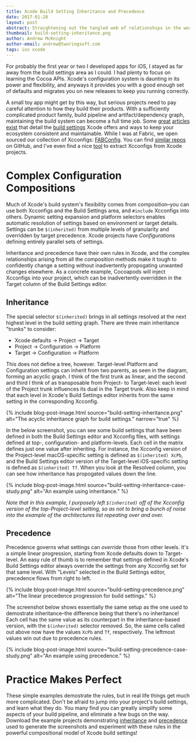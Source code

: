 ```yaml
---
title: Xcode Build Setting Inheritance and Precedence
date: 2017-01-28
layout: post
abstract: Straightening out the tangled web of relationships in the world of Xcode build configuration.
thumbnail: build-setting-inheritance.png
author: Andrew McKnight
author-email: andrew@tworingsoft.com
tags: ios xcode
---
```


For probably the first year or two I developed apps for iOS, I stayed as far away from the build settings area as I could. I had plenty to focus on learning the Cocoa APIs. Xcode's configuration system is daunting in its power and flexibility, and anyways it provides you with a good enough set of defaults and migrates you on new releases to keep you running correctly.

A small toy app might get by this way, but serious projects need to pay careful attention to how they build their products. With a sufficiently complicated product family, build pipeline and artifact/dependency graph, maintaining the build system can become a full time job. Some [great](http://szulctomasz.com/2015/11/14/xcode-xcconfig-files-for-maintaining-targets-configurations.html) [articles](https://pewpewthespells.com/blog/xcconfig_guide.html) [exist](http://www.jontolof.com/cocoa/using-xcconfig-files-for-you-xcode-project/) that detail the [build settings](https://pewpewthespells.com/blog/buildsettings.html) Xcode offers and ways to keep your ecosystem consistent and maintainable. While I was at Fabric, we open sourced our collection of Xcconfigs: [FABConfig](https://github.com/twitter-fabric/FABConfig). You can find [similar repos](https://github.com/jspahrsummers/xcconfigs) on GitHub, and I've even find a nice [tool](https://jamesdempsey.net/2015/01/31/generating-xcode-build-configuration-files-with-buildsettingextractor-xcodeproj-to-xcconfig/) to extract Xcconfigs from Xcode projects.

# Complex Configuration Compositions

Much of Xcode's build system's flexibility comes from composition–you can use both Xcconfigs and the Build Settings area, and `#include` Xcconfigs into others. Dynamic setting expansion and platform selectors enables automatic resolution of settings based on environment or target details. Settings can be `$(inherited)` from multiple levels of granularity and overridden by target precedence. Xcode projects have _Configurations_ defining entirely parallel sets of settings. 

Inheritance and precedence have their own rules in Xcode, and the complex relationships arising from all the composition methods make it tough to confidently change a setting without inadvertently propogating unwanted changes elsewhere. As a concrete example, Cocoapods will inject Xcconfigs into your project, which can be inadvertently overridden in the Target column of the Build Settings editor. 

## Inheritance

The special selector `$(inherited)` brings in all settings resolved at the next highest level in the build setting graph. There are three main inheritance "trunks" to consider:

- Xcode defaults -> Project -> Target
- Project -> Configuration -> Platform
- Target -> Configuration -> Platform

This does not define a tree, however. Target-level Platform and Configuration settings can inherit from two parents, as seen in the diagram, forming an acyclic graph. I think of the first trunk as linear, and the second and third I think of as transposable from Project- to Target-level: each level of the Project trunk influences its dual in the Target trunk. Also keep in mind that each level in Xcode's Build Settings editor inherits from the same setting in the corresponding Xcconfig.

{% include 
	blog-post-image.html 
	source="build-setting-inheritance.png" 
	alt="The acyclic inheritance graph for build settings."
	narrow="true" %}

In the below screenshot, you can see some build settings that have been defined in both the Build Settings editor and Xcconfig files, with settings defined at top-, configuration- and platform-levels. Each cell in the matrix defines just one value after inheriting. For instance, the Xcconfig version of the Project-level macOS-specific setting is defined as `$(inherited) XcPb`, and the Build Settings editor version of the Target-level iOS-specific setting is defined as `$(inherited) Tf`. When you look at the Resolved column, you can see how inheritance has propogated values down the line.

{% include 
	blog-post-image.html 
	source="build-setting-inheritance-case-study.png" 
	alt="An example using inheritance." %}

_Note that in this example, I purposely left `$(inherited)` off of the Xcconfig version of the top-Project-level setting, so as not to bring a bunch of noise into the example of the architectures list repeating over and over._

## Precedence

Precedence governs what settings can _override_ those from other levels. It's a simple linear progression, starting from Xcode defaults down to Target-level. An easy rule of thumb is to remember that settings defined in Xcode's Build Settings editor always override the settings from any Xcconfig set for that same level. With "Levels" selected in the Build Settings editor, precedence flows from right to left.

{% include 
	blog-post-image.html 
	source="build-setting-precedence.png" 
	alt="The linear precedence progression for build settings." %}

The screenshot below shows essentially the same setup as the one used to demostrate inheritance–the difference being that there's no inheritance! Each cell has the same value as its counterpart in the inheritance-based version, with the `$(inherited)` selector removed. So, the same cells called out above now have the values `XcPb` and `Tf`, respectively. The leftmost values win out due to precedence rules.

{% include 
	blog-post-image.html 
	source="build-setting-precedence-case-study.png" 
	alt="An example using precedence." %}

# Practice Makes Perfect

These simple examples demostrate the rules, but in real life things get much more complicated. Don't be afraid to jump into your project's build settings, and learn what they do. You many find you can greatly simplify some aspects of your build pipeline, and eliminate a few bugs on the way. Download the example projects demonstrating [inheritance](/blog/xcodeproj/2017-01-28-xcode-build-setting-inheritance-and-precedence/build-setting-inheritance-demo.zip) and [precedence](/blog/xcodeproj/2017-01-28-xcode-build-setting-inheritance-and-precedence/build-setting-precedence-demo.zip) used to generate the screenshots and experiment with these rules in the powerful compositional model of Xcode build settings!